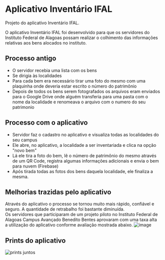 # Aplicativo Inventário IFAL

Projeto do aplicativo Inventário IFAL.

O aplicativo Inventário IFAL foi desenvolvido para que os servidores do Instituto Federal de Alagoas possam realizar o colhimento das informações relativas aos bens alocados no instituto. 

## Processo antigo
  - O servidor recebia uma lista com os bens 
  - Se dirigia às localidades
  - Para cada bem era necessário tirar uma foto do mesmo com uma plaquinha onde deveria estar escrito o número do patrimônio
  - Depois de todos os bens serem fotografados os arquivos eram enviados para o Google Drive onde alguém transferia para uma pasta com o nome da localidade e renomeava o arquivo com o numero do seu patrimonio

## Processo com o aplicativo
  - Servidor faz o cadastro no aplicativo e visualiza todas as localidades do seu campus
  - Ele abre, no aplicativo, a localidade a ser inventariada e clica na opção "novo bem"
  - Lá ele tira a foto do bem, lê o número de patrimônio do mesmo através de um QR Code, registra algumas informações adicionais e envia o bem para nuvem (Firebase)
  - Após tirada todas as fotos dos bens daquela localidade, ele finaliza a mesma.


## Melhorias trazidas pelo aplicativo
  Através do aplicativo o processo se tornou muito mais rápido, confiável e seguro. A quantidade de retrabalho foi bastante diminuída.<br>
  Os servidores que participaram de um projeto piloto no Instituto Federal de Alagoas Campus Avançado Benedito Bentes aprovaram com uma taxa alta a utilização do aplicativo conforme avaliação mostrada abaixo.
  ![image](https://user-images.githubusercontent.com/18093955/145046079-b509ee02-ac52-4295-9973-38aa4d5f084e.png)


## Prints do aplicativo


![prints juntos](https://user-images.githubusercontent.com/18093955/145049241-f59572e2-ac7f-420e-b642-49e502e82c13.png)
